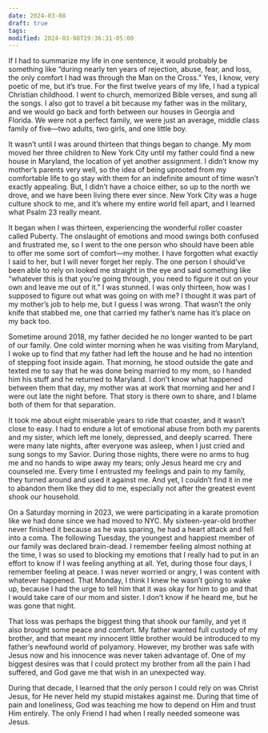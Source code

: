 ```yaml
---
date: 2024-03-08
draft: true
tags: 
modified: 2024-03-08T19:36:31-05:00
---
```


If I had to summarize my life in one sentence, it would probably be something like “during nearly ten years of rejection, abuse, fear, and loss, the only comfort I had was through the Man on the Cross.” Yes, I know, very poetic of me, but it’s true. For the first twelve years of my life, I had a typical Christian childhood. I went to church, memorized Bible verses, and sung all the songs. I also got to travel a bit because my father was in the military, and we would go back and forth between our houses in Georgia and Florida. We were not a perfect family, we were just an average, middle class family of five—two adults, two girls, and one little boy.

It wasn’t until I was around thirteen that things began to change. My mom moved her three children to New York City until my father could find a new house in Maryland, the location of yet another assignment. I didn’t know my mother’s parents very well, so the idea of being uprooted from my comfortable life to go stay with them for an indefinite amount of time wasn’t exactly appealing. But, I didn’t have a choice either, so up to the north we drove, and we have been living there ever since. New York City was a huge culture shock to me, and it’s where my entire world fell apart, and I learned what Psalm 23 really meant.

It began when I was thirteen, experiencing the wonderful roller coaster called Puberty. The onslaught of emotions and mood swings both confused and frustrated me, so I went to the one person who should have been able to offer me some sort of comfort—my mother. I have forgotten what exactly I said to her, but I will never forget her reply. The one person I should’ve been able to rely on looked me straight in the eye and said something like “whatever this is that you’re going through, you need to figure it out on your own and leave me out of it.” I was stunned. I was only thirteen, how was I supposed to figure out what was going on with me? I thought it was part of my mother’s job to help me, but I guess I was wrong. That wasn’t the only knife that stabbed me, one that carried my father’s name has it’s place on my back too.

Sometime around 2018, my father decided he no longer wanted to be part of our family. One cold winter morning when he was visiting from Maryland, I woke up to find that my father had left the house and he had no intention of stepping foot inside again. That morning, he stood outside the gate and texted me to say that he was done being married to my mom, so I handed him his stuff and he returned to Maryland. I don’t know what happened between them that day, my mother was at work that morning and her and I were out late the night before. That story is there own to share, and I blame both of them for that separation.

It took me about eight miserable years to ride that coaster, and it wasn’t close to easy. I had to endure a lot of emotional abuse from both my parents and my sister, which left me lonely, depressed, and deeply scarred. There were many late nights, after everyone was asleep, when I just cried and sung songs to my Savior. During those nights, there were no arms to hug me and no hands to wipe away my tears; only Jesus heard me cry and counseled me. Every time I entrusted my feelings and pain to my family, they turned around and used it against me. And yet, I couldn’t find it in me to abandon them like they did to me, especially not after the greatest event shook our household.

On a Saturday morning in 2023, we were participating in a karate promotion like we had done since we had moved to NYC. My sixteen-year-old brother never finished it because as he was sparing, he had a heart attack and fell into a coma. The following Tuesday, the youngest and happiest member of our family was declared brain-dead. I remember feeling almost nothing at the time, I was so used to blocking my emotions that I really had to put in an effort to know if I was feeling anything at all. Yet, during those four days, I remember feeling at peace. I was never worried or angry, I was content with whatever happened. That Monday, I think I knew he wasn’t going to wake up, because I had the urge to tell him that it was okay for him to go and that I would take care of our mom and sister. I don’t know if he heard me, but he was gone that night.

That loss was perhaps the biggest thing that shook our family, and yet it also brought some peace and comfort. My father wanted full custody of my brother, and that meant my innocent little brother would be introduced to my father’s newfound world of polyamory. However, my brother was safe with Jesus now and his innocence was never taken advantage of. One of my biggest desires was that I could protect my brother from all the pain I had suffered, and God gave me that wish in an unexpected way.

During that decade, I learned that the only person I could rely on was Christ Jesus, for He never held my stupid mistakes against me. During that time of pain and loneliness, God was teaching me how to depend on Him and trust Him entirely. The only Friend I had when I really needed someone was Jesus.
